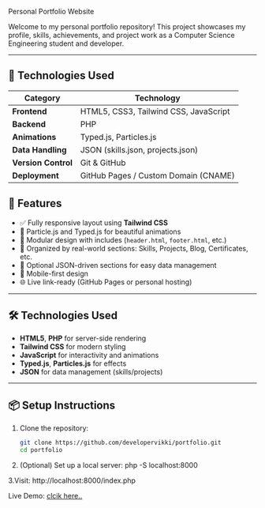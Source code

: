  Personal Portfolio Website

Welcome to my personal portfolio repository! This project showcases my profile, skills, achievements, and project work as a Computer Science Engineering student and developer.


---

## 🚀 Technologies Used

| Category        | Technology                             |
|----------------|-----------------------------------------|
| **Frontend**    | HTML5, CSS3, Tailwind CSS, JavaScript  |
| **Backend**     | PHP                                    |
| **Animations**  | Typed.js, Particles.js                 |
| **Data Handling**| JSON (skills.json, projects.json)     |
| **Version Control** | Git & GitHub                        |
| **Deployment**  | GitHub Pages / Custom Domain (CNAME)   |

## 🚀 Features

- ✅ Fully responsive layout using **Tailwind CSS**
- 🎯 Particle.js and Typed.js for beautiful animations
- 🧩 Modular design with includes (`header.html`, `footer.html`, etc.)
- 📂 Organized by real-world sections: Skills, Projects, Blog, Certificates, etc.
- 💾 Optional JSON-driven sections for easy data management
- 📱 Mobile-first design
- 🌐 Live link-ready (GitHub Pages or personal hosting)

---

## 🛠️ Technologies Used

- **HTML5**, **PHP** for server-side rendering
- **Tailwind CSS** for modern styling
- **JavaScript** for interactivity and animations
- **Typed.js**, **Particles.js** for effects
- **JSON** for data management (skills/projects)

---

## 📦 Setup Instructions

1. Clone the repository:
   ```bash
   git clone https://github.com/developervikki/portfolio.git
   cd portfolio

2. (Optional) Set up a local server:
php -S localhost:8000

3.Visit:
http://localhost:8000/index.php


Live Demo:
[clcik here..](https://portfolio.worldofdelhi.com/)


